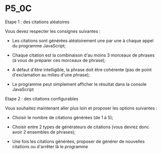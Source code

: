 # P5_0C

Etape 1 : des citations aléatoires

Vous devez respecter les consignes suivantes :

- Les citations sont générées aléatoirement une par une à chaque appel du programme JavaScript;

- Chaque citation est la combinaison d'au moins 3 morceaux de phrases (à vous de préparer ces morceaux de phrase);

- A défaut d'être intelligible, la phrase doit être cohérente (pas de point d'exclamation au milieu d'une phrase);

- Le programme peut simplement afficher le résultat dans la console JavaScript



Etape 2 : des citations configurables

Vous souhaitez maintenant aller plus loin et proposer les options suivantes :

- Choisir le nombre de citations générées (de 1 à 5);

- Choisir entre 2 types de générateurs de citations (vous devrez donc avoir 2 ensembles de phrases);

- Une fois les citations générées, proposer de générer de nouvelles citations ou d'arrêter là le programme



